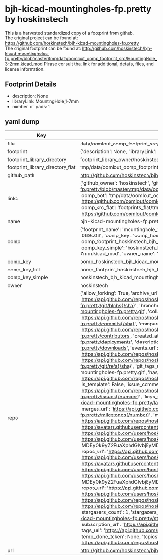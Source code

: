 # bjh-kicad-mountingholes-fp.pretty by hoskinstech  
This is a harvested standardized copy of a footprint from github.  
The original project can be found at:  
https://github.com/hoskinstech/bjh-kicad-mountingholes-fp.pretty  
The original footprint can be found at:
http://github.com/hoskinstech/bjh-kicad-mountingholes-fp.pretty/blob/master/tmp/data/oomlout_oomp_footprint_src/MountingHole_3-2mm.kicad_mod
Please consult that link for additional, details, files, and license information.  
## Footprint Details
* description: None  
* libraryLink: MountingHole_1-7mm  
* number_of_pads: 1  
## yaml dump  
| Key | Value |  
| --- | --- |  
| file | data/oomlout_oomp_footprint_src/bjh-kicad-mountingholes-fp.pretty/MountingHole_1-7mm.kicad_mod |  
| footprint | {'description': None, 'libraryLink': 'MountingHole_1-7mm', 'number_of_pads': 1} |  
| footprint_library_directory | footprint_library_owner/hoskinstech_bjh-kicad-mountingholes-fp.pretty |  
| footprint_library_directory_flat | tmp/data/oomlout_oomp_footprint_src/footprints_flat/hoskinstech_bjh_kicad_mountingholes_fp_mountinghole_1_7mm/working |  
| github_path | http://github.com/hoskinstech/bjh-kicad-mountingholes-fp.pretty/blob/master/tmp/data/oomlout_oomp_footprint_src/MountingHole_1-7mm.kicad_mod |  
| links | {'github_owner': 'hoskinstech', 'github_repo_name': 'bjh-kicad-mountingholes-fp.pretty', 'github_src': 'http://github.com/hoskinstech/bjh-kicad-mountingholes-fp.pretty/blob/master/tmp/data/oomlout_oomp_footprint_src/MountingHole_3-2mm.kicad_mod', 'github_src_repo': 'https://github.com/hoskinstech/bjh-kicad-mountingholes-fp.pretty', 'oomp_bot': 'tmp/data/oomlout_oomp_footprint_src/footprints/hoskinstech_bjh_kicad_mountingholes_fp_mountinghole_1_7mm/working', 'oomp_bot_github': 'https://github.com/oomlout/oomlout_oomp_footprint_bot/tree/main/tmp/data/oomlout_oomp_footprint_src/footprints/hoskinstech_bjh_kicad_mountingholes_fp_mountinghole_1_7mm/working', 'oomp_src_flat': 'footprints_flat/tmp/data/oomlout_oomp_footprint_src/footprints_flat/hoskinstech_bjh_kicad_mountingholes_fp_mountinghole_1_7mm/working', 'oomp_src_flat_github': 'https://github.com/oomlout/oomlout_oomp_footprint_src/tree/main/tmp/data/oomlout_oomp_footprint_src/footprints_flat/hoskinstech_bjh_kicad_mountingholes_fp_mountinghole_1_7mm/working'} |  
| name | bjh-kicad-mountingholes-fp.pretty |  
| oomp | {'footprint_name': 'mountinghole_1_7mm', 'library_name': 'bjh_kicad_mountingholes_fp', 'md5': '689c034ee8182d51322eaf900017ac92', 'md5_10': '689c034ee8', 'md5_5': '689c0', 'md5_6': '689c03', 'oomp_key': 'oomp_hoskinstech_bjh_kicad_mountingholes_fp_mountinghole_1_7mm', 'oomp_key_extra': 'oomp_footprint_hoskinstech_bjh_kicad_mountingholes_fp_mountinghole_1_7mm', 'oomp_key_full': 'oomp_footprint_hoskinstech_bjh_kicad_mountingholes_fp_mountinghole_1_7mm_689c03', 'oomp_key_simple': 'hoskinstech_bjh_kicad_mountingholes_fp_mountinghole_1_7mm', 'original_filename': 'data/oomlout_oomp_footprint_src/bjh-kicad-mountingholes-fp.pretty/MountingHole_1-7mm.kicad_mod', 'owner_name': 'hoskinstech'} |  
| oomp_key | oomp_hoskinstech_bjh_kicad_mountingholes_fp_mountinghole_1_7mm |  
| oomp_key_full | oomp_footprint_hoskinstech_bjh_kicad_mountingholes_fp_mountinghole_1_7mm |  
| oomp_key_simple | hoskinstech_bjh_kicad_mountingholes_fp_mountinghole_1_7mm |  
| owner | hoskinstech |  
| repo | {'allow_forking': True, 'archive_url': 'https://api.github.com/repos/hoskinstech/bjh-kicad-mountingholes-fp.pretty/{archive_format}{/ref}', 'archived': False, 'assignees_url': 'https://api.github.com/repos/hoskinstech/bjh-kicad-mountingholes-fp.pretty/assignees{/user}', 'blobs_url': 'https://api.github.com/repos/hoskinstech/bjh-kicad-mountingholes-fp.pretty/git/blobs{/sha}', 'branches_url': 'https://api.github.com/repos/hoskinstech/bjh-kicad-mountingholes-fp.pretty/branches{/branch}', 'clone_url': 'https://github.com/hoskinstech/bjh-kicad-mountingholes-fp.pretty.git', 'collaborators_url': 'https://api.github.com/repos/hoskinstech/bjh-kicad-mountingholes-fp.pretty/collaborators{/collaborator}', 'comments_url': 'https://api.github.com/repos/hoskinstech/bjh-kicad-mountingholes-fp.pretty/comments{/number}', 'commits_url': 'https://api.github.com/repos/hoskinstech/bjh-kicad-mountingholes-fp.pretty/commits{/sha}', 'compare_url': 'https://api.github.com/repos/hoskinstech/bjh-kicad-mountingholes-fp.pretty/compare/{base}...{head}', 'contents_url': 'https://api.github.com/repos/hoskinstech/bjh-kicad-mountingholes-fp.pretty/contents/{+path}', 'contributors_url': 'https://api.github.com/repos/hoskinstech/bjh-kicad-mountingholes-fp.pretty/contributors', 'created_at': '2015-07-28T17:26:29Z', 'default_branch': 'master', 'deployments_url': 'https://api.github.com/repos/hoskinstech/bjh-kicad-mountingholes-fp.pretty/deployments', 'description': 'A repository of kicad mounting hole footprints', 'disabled': False, 'downloads_url': 'https://api.github.com/repos/hoskinstech/bjh-kicad-mountingholes-fp.pretty/downloads', 'events_url': 'https://api.github.com/repos/hoskinstech/bjh-kicad-mountingholes-fp.pretty/events', 'fork': False, 'forks': 2, 'forks_count': 2, 'forks_url': 'https://api.github.com/repos/hoskinstech/bjh-kicad-mountingholes-fp.pretty/forks', 'full_name': 'hoskinstech/bjh-kicad-mountingholes-fp.pretty', 'git_commits_url': 'https://api.github.com/repos/hoskinstech/bjh-kicad-mountingholes-fp.pretty/git/commits{/sha}', 'git_refs_url': 'https://api.github.com/repos/hoskinstech/bjh-kicad-mountingholes-fp.pretty/git/refs{/sha}', 'git_tags_url': 'https://api.github.com/repos/hoskinstech/bjh-kicad-mountingholes-fp.pretty/git/tags{/sha}', 'git_url': 'git://github.com/hoskinstech/bjh-kicad-mountingholes-fp.pretty.git', 'has_discussions': False, 'has_downloads': True, 'has_issues': True, 'has_pages': False, 'has_projects': True, 'has_wiki': True, 'homepage': None, 'hooks_url': 'https://api.github.com/repos/hoskinstech/bjh-kicad-mountingholes-fp.pretty/hooks', 'html_url': 'https://github.com/hoskinstech/bjh-kicad-mountingholes-fp.pretty', 'id': 39848064, 'is_template': False, 'issue_comment_url': 'https://api.github.com/repos/hoskinstech/bjh-kicad-mountingholes-fp.pretty/issues/comments{/number}', 'issue_events_url': 'https://api.github.com/repos/hoskinstech/bjh-kicad-mountingholes-fp.pretty/issues/events{/number}', 'issues_url': 'https://api.github.com/repos/hoskinstech/bjh-kicad-mountingholes-fp.pretty/issues{/number}', 'keys_url': 'https://api.github.com/repos/hoskinstech/bjh-kicad-mountingholes-fp.pretty/keys{/key_id}', 'labels_url': 'https://api.github.com/repos/hoskinstech/bjh-kicad-mountingholes-fp.pretty/labels{/name}', 'language': None, 'languages_url': 'https://api.github.com/repos/hoskinstech/bjh-kicad-mountingholes-fp.pretty/languages', 'license': None, 'merges_url': 'https://api.github.com/repos/hoskinstech/bjh-kicad-mountingholes-fp.pretty/merges', 'milestones_url': 'https://api.github.com/repos/hoskinstech/bjh-kicad-mountingholes-fp.pretty/milestones{/number}', 'mirror_url': None, 'name': 'bjh-kicad-mountingholes-fp.pretty', 'network_count': 2, 'node_id': 'MDEwOlJlcG9zaXRvcnkzOTg0ODA2NA==', 'notifications_url': 'https://api.github.com/repos/hoskinstech/bjh-kicad-mountingholes-fp.pretty/notifications{?since,all,participating}', 'open_issues': 0, 'open_issues_count': 0, 'organization': {'avatar_url': 'https://avatars.githubusercontent.com/u/12068223?v=4', 'events_url': 'https://api.github.com/users/hoskinstech/events{/privacy}', 'followers_url': 'https://api.github.com/users/hoskinstech/followers', 'following_url': 'https://api.github.com/users/hoskinstech/following{/other_user}', 'gists_url': 'https://api.github.com/users/hoskinstech/gists{/gist_id}', 'gravatar_id': '', 'html_url': 'https://github.com/hoskinstech', 'id': 12068223, 'login': 'hoskinstech', 'node_id': 'MDEyOk9yZ2FuaXphdGlvbjEyMDY4MjIz', 'organizations_url': 'https://api.github.com/users/hoskinstech/orgs', 'received_events_url': 'https://api.github.com/users/hoskinstech/received_events', 'repos_url': 'https://api.github.com/users/hoskinstech/repos', 'site_admin': False, 'starred_url': 'https://api.github.com/users/hoskinstech/starred{/owner}{/repo}', 'subscriptions_url': 'https://api.github.com/users/hoskinstech/subscriptions', 'type': 'Organization', 'url': 'https://api.github.com/users/hoskinstech'}, 'owner': {'avatar_url': 'https://avatars.githubusercontent.com/u/12068223?v=4', 'events_url': 'https://api.github.com/users/hoskinstech/events{/privacy}', 'followers_url': 'https://api.github.com/users/hoskinstech/followers', 'following_url': 'https://api.github.com/users/hoskinstech/following{/other_user}', 'gists_url': 'https://api.github.com/users/hoskinstech/gists{/gist_id}', 'gravatar_id': '', 'html_url': 'https://github.com/hoskinstech', 'id': 12068223, 'login': 'hoskinstech', 'node_id': 'MDEyOk9yZ2FuaXphdGlvbjEyMDY4MjIz', 'organizations_url': 'https://api.github.com/users/hoskinstech/orgs', 'received_events_url': 'https://api.github.com/users/hoskinstech/received_events', 'repos_url': 'https://api.github.com/users/hoskinstech/repos', 'site_admin': False, 'starred_url': 'https://api.github.com/users/hoskinstech/starred{/owner}{/repo}', 'subscriptions_url': 'https://api.github.com/users/hoskinstech/subscriptions', 'type': 'Organization', 'url': 'https://api.github.com/users/hoskinstech'}, 'private': False, 'pulls_url': 'https://api.github.com/repos/hoskinstech/bjh-kicad-mountingholes-fp.pretty/pulls{/number}', 'pushed_at': '2016-07-31T23:06:10Z', 'releases_url': 'https://api.github.com/repos/hoskinstech/bjh-kicad-mountingholes-fp.pretty/releases{/id}', 'size': 140, 'ssh_url': 'git@github.com:hoskinstech/bjh-kicad-mountingholes-fp.pretty.git', 'stargazers_count': 1, 'stargazers_url': 'https://api.github.com/repos/hoskinstech/bjh-kicad-mountingholes-fp.pretty/stargazers', 'statuses_url': 'https://api.github.com/repos/hoskinstech/bjh-kicad-mountingholes-fp.pretty/statuses/{sha}', 'subscribers_count': 3, 'subscribers_url': 'https://api.github.com/repos/hoskinstech/bjh-kicad-mountingholes-fp.pretty/subscribers', 'subscription_url': 'https://api.github.com/repos/hoskinstech/bjh-kicad-mountingholes-fp.pretty/subscription', 'svn_url': 'https://github.com/hoskinstech/bjh-kicad-mountingholes-fp.pretty', 'tags_url': 'https://api.github.com/repos/hoskinstech/bjh-kicad-mountingholes-fp.pretty/tags', 'teams_url': 'https://api.github.com/repos/hoskinstech/bjh-kicad-mountingholes-fp.pretty/teams', 'temp_clone_token': None, 'topics': [], 'trees_url': 'https://api.github.com/repos/hoskinstech/bjh-kicad-mountingholes-fp.pretty/git/trees{/sha}', 'updated_at': '2023-01-07T23:33:57Z', 'url': 'https://api.github.com/repos/hoskinstech/bjh-kicad-mountingholes-fp.pretty', 'visibility': 'public', 'watchers': 1, 'watchers_count': 1, 'web_commit_signoff_required': False} |  
| url | http://github.com/hoskinstech/bjh-kicad-mountingholes-fp.pretty |  

